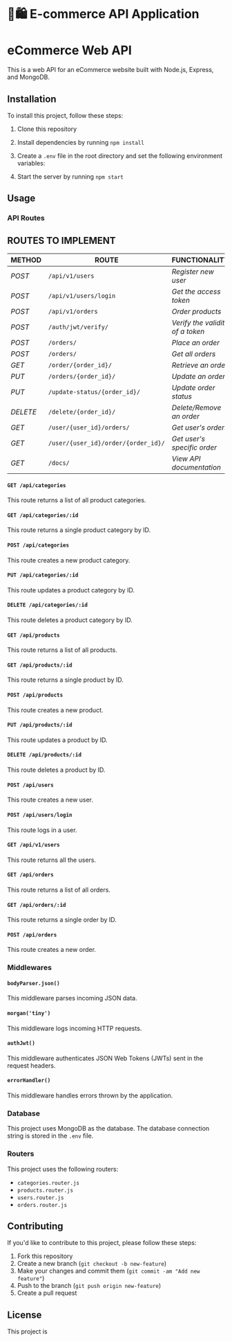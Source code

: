 

# 🛒🛍 E-commerce  API Application

# eCommerce Web API

This is a web API for an eCommerce website built with Node.js, Express, and MongoDB.

## Installation

To install this project, follow these steps:

1. Clone this repository
2. Install dependencies by running `npm install`
3. Create a `.env` file in the root directory and set the following environment variables:

4. Start the server by running `npm start`

## Usage

### API Routes

## ROUTES TO IMPLEMENT
| METHOD | ROUTE | FUNCTIONALITY |ACCESS|
| ------- | ----- | ------------- | ------------- |
| *POST* | ```/api/v1/users``` | _Register new user_| _All users_|
| *POST* | ```/api/v1/users/login``` | _Get the access token_|_All users_|
| *POST* | ```/api/v1/orders``` | _Order products_|_All users_|
| *POST* | ```/auth/jwt/verify/``` | _Verify the validity of a token_|_All users_|
| *POST* | ```/orders/``` | _Place an order_|_All users_|
| *POST* | ```/orders/``` | _Get all orders_|_All users_|
| *GET* | ```/order/{order_id}/``` | _Retrieve an order_|_Superuser_|
| *PUT* | ```/orders/{order_id}/``` | _Update an order_|_All users_|
| *PUT* | ```/update-status/{order_id}/``` | _Update order status_|_Superuser_|
| *DELETE* | ```/delete/{order_id}/``` | _Delete/Remove an order_ |_All users_|
| *GET* | ```/user/{user_id}/orders/``` | _Get user's orders_|_All users_|
| *GET* | ```/user/{user_id}/order/{order_id}/``` | _Get user's specific order_|
| *GET* | ```/docs/``` | _View API documentation_|_All users_|


#### `GET /api/categories`

This route returns a list of all product categories.

#### `GET /api/categories/:id`

This route returns a single product category by ID.

#### `POST /api/categories`

This route creates a new product category.

#### `PUT /api/categories/:id`

This route updates a product category by ID.

#### `DELETE /api/categories/:id`

This route deletes a product category by ID.

#### `GET /api/products`

This route returns a list of all products.

#### `GET /api/products/:id`

This route returns a single product by ID.

#### `POST /api/products`

This route creates a new product.

#### `PUT /api/products/:id`

This route updates a product by ID.

#### `DELETE /api/products/:id`

This route deletes a product by ID.

#### `POST /api/users`

This route creates a new user.

#### `POST /api/users/login`

This route logs in a user.

#### `GET /api/v1/users`

This route returns all the users.

#### `GET /api/orders`

This route returns a list of all orders.

#### `GET /api/orders/:id`

This route returns a single order by ID.

#### `POST /api/orders`

This route creates a new order.

### Middlewares

#### `bodyParser.json()`

This middleware parses incoming JSON data.

#### `morgan('tiny')`

This middleware logs incoming HTTP requests.

#### `authJwt()`

This middleware authenticates JSON Web Tokens (JWTs) sent in the request headers.

#### `errorHandler()`

This middleware handles errors thrown by the application.

### Database

This project uses MongoDB as the database. The database connection string is stored in the `.env` file.

### Routers

This project uses the following routers:

- `categories.router.js`
- `products.router.js`
- `users.router.js`
- `orders.router.js`

## Contributing

If you'd like to contribute to this project, please follow these steps:

1. Fork this repository
2. Create a new branch (`git checkout -b new-feature`)
3. Make your changes and commit them (`git commit -am "Add new feature"`)
4. Push to the branch (`git push origin new-feature`)
5. Create a pull request

## License

This project is


